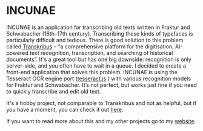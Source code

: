 # INCUNAE

INCUNAE is an application for transcribing old texts written in Fraktur and Schwabacher (16th–17th century). Transcribing these kinds of typefaces is particularly difficult and tedious. There is good solution to this problem called <a href="https://lite.transkribus.eu/" target="_blank">Transkribus</a> – “a comprehensive platform for the digitisation, AI-powered text recognition, transcription, and searching of historical documents”. It's a great tool but has one big downside: recognition is only server-side, and you often have to wait in a queue. I decided to create a front-end application that solves this problem. INCUNAE is using the Tesseract OCR engine port (<a href="https://github.com/naptha/tesseract.js#tesseractjs" target="_blank">tesseract.js</a> ) with various recognition models for Fraktur and Schwabacher. It’s not perfect, but works just fine if you need to quickly transcribe and edit old text.

It's a hobby project, not comparable to Transkribus and not as helpful, but if you have a moment, you can check it out <a href="https://johnniego.github.io/INCUNAE/" target="_blank">here</a>.

If you want to read more about this and my other projects go to my <a href="janzaborowski.com" target="_blank">website</a>.
